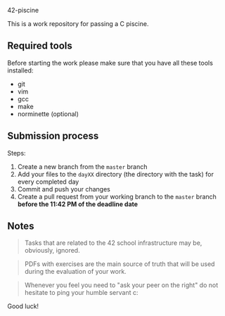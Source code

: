 42-piscine

This is a work repository for passing a C piscine.

## Required tools

Before starting the work please make sure that you have all these tools installed:

- git
- vim
- gcc
- make
- norminette (optional)

## Submission process

Steps:
1. Create a new branch from the `master` branch
2. Add your files to the `dayXX` directory (the directory with the task) for every completed day
3. Commit and push your changes
4. Create a pull request from your working branch to the `master` branch **before the 11:42 PM of the deadline date**

## Notes

> Tasks that are related to the 42 school infrastructure may be, obviously, ignored.

> PDFs with exercises are the main source of truth that will be used during the evaluation of your work.

> Whenever you feel you need to "ask your peer on the right" do not hesitate to ping your humble servant c:

Good luck!
